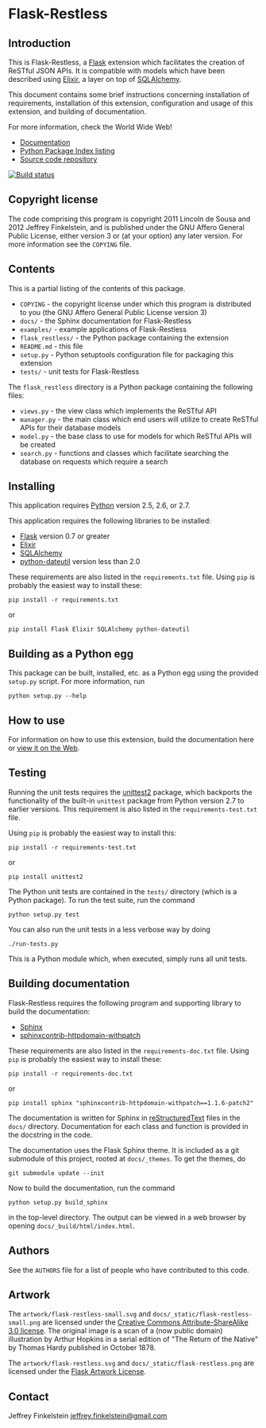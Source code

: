 # Flask-Restless #

## Introduction ##

This is Flask-Restless, a [Flask][1] extension which facilitates the creation
of ReSTful JSON APIs. It is compatible with models which have been described
using [Elixir][2], a layer on top of [SQLAlchemy][3].

This document contains some brief instructions concerning installation of
requirements, installation of this extension, configuration and usage of this
extension, and building of documentation.

For more information, check the World Wide Web!

  * [Documentation](http://readthedocs.org/docs/flask-restless)
  * [Python Package Index listing](http://pypi.python.org/pypi/Flask-Restless)
  * [Source code repository](http://github.com/jfinkels/flask-restless)

[![Build status](https://secure.travis-ci.org/jfinkels/flask-restless.png)](http://travis-ci.org/jfinkels/flask-restless)

[1]: http://flask.pocoo.org
[2]: http://elixir.ematia.de
[3]: http://sqlalchemy.org

## Copyright license ##

The code comprising this program is copyright 2011 Lincoln de Sousa and 2012
Jeffrey Finkelstein, and is published under the GNU Affero General Public
License, either version 3 or (at your option) any later version. For more
information see the `COPYING` file.

## Contents ##

This is a partial listing of the contents of this package.

* `COPYING` - the copyright license under which this program is distributed to
  you (the GNU Affero General Public License version 3)
* `docs/` - the Sphinx documentation for Flask-Restless
* `examples/` - example applications of Flask-Restless
* `flask_restless/` - the Python package containing the extension
* `README.md` - this file
* `setup.py` - Python setuptools configuration file for packaging this
  extension
* `tests/` - unit tests for Flask-Restless

The `flask_restless` directory is a Python package containing the following
files:

* `views.py` - the view class which implements the ReSTful API
* `manager.py` - the main class which end users will utilize to create ReSTful
  APIs for their database models
* `model.py` - the base class to use for models for which ReSTful APIs will be
  created
* `search.py` - functions and classes which facilitate searching the database
  on requests which require a search

## Installing ##

This application requires [Python][4] version 2.5, 2.6, or 2.7.

This application requires the following libraries to be installed:

* [Flask][1] version 0.7 or greater
* [Elixir][2]
* [SQLAlchemy][3]
* [python-dateutil][5] version less than 2.0

These requirements are also listed in the `requirements.txt` file. Using `pip`
is probably the easiest way to install these:

    pip install -r requirements.txt

or

    pip install Flask Elixir SQLAlchemy python-dateutil

[4]: http://www.python.org/
[5]: http://labix.org/python-dateutil

## Building as a Python egg ##

This package can be built, installed, etc. as a Python egg using the provided
`setup.py` script. For more information, run

    python setup.py --help

## How to use ##

For information on how to use this extension, build the documentation here or
[view it on the Web](http://readthedocs.org/docs/flask-restless).

## Testing ##

Running the unit tests requires the [unittest2][ut2] package, which backports
the functionality of the built-in `unittest` package from Python version 2.7 to
earlier versions. This requirement is also listed in the
`requirements-test.txt` file.

Using `pip` is probably the easiest way to install this:

    pip install -r requirements-test.txt

or

    pip install unittest2

The Python unit tests are contained in the `tests/` directory (which is a
Python package). To run the test suite, run the command

    python setup.py test

You can also run the unit tests in a less verbose way by doing

    ./run-tests.py

This is a Python module which, when executed, simply runs all unit tests.

[ut2]: http://pypi.python.org/pypi/unittest2

## Building documentation ##

Flask-Restless requires the following program and supporting library to build
the documentation:

* [Sphinx][6]
* [sphinxcontrib-httpdomain-withpatch][7]

These requirements are also listed in the `requirements-doc.txt` file. Using
`pip` is probably the easiest way to install these:

    pip install -r requirements-doc.txt

or

    pip install sphinx "sphinxcontrib-httpdomain-withpatch==1.1.6-patch2"

The documentation is written for Sphinx in [reStructuredText][8] files in the
`docs/` directory. Documentation for each class and function is provided in the
docstring in the code.

The documentation uses the Flask Sphinx theme. It is included as a git
submodule of this project, rooted at `docs/_themes`. To get the themes, do

    git submodule update --init

Now to build the documentation, run the command

    python setup.py build_sphinx

in the top-level directory. The output can be viewed in a web browser by
opening `docs/_build/html/index.html`.

[6]: http://sphinx.pocoo.org/
[7]: http://packages.python.org/sphinxcontrib-httpdomain/
[8]: http://docutils.sourceforge.net/rst.html

## Authors ##

See the `AUTHORS` file for a list of people who have contributed to this code.

## Artwork ##

The `artwork/flask-restless-small.svg` and
`docs/_static/flask-restless-small.png` are licensed under the
[Creative Commons Attribute-ShareAlike 3.0 license][9]. The original image is a
scan of a (now public domain) illustration by Arthur Hopkins in a serial
edition of "The Return of the Native" by Thomas Hardy published in October
1878.

The `artwork/flask-restless.svg` and `docs/_static/flask-restless.png` are
licensed under the [Flask Artwork License][10].

[9]: http://creativecommons.org/licenses/by-sa/3.0
[10]: http://flask.pocoo.org/docs/license/#flask-artwork-license

## Contact ##

Jeffrey Finkelstein <jeffrey.finkelstein@gmail.com>
